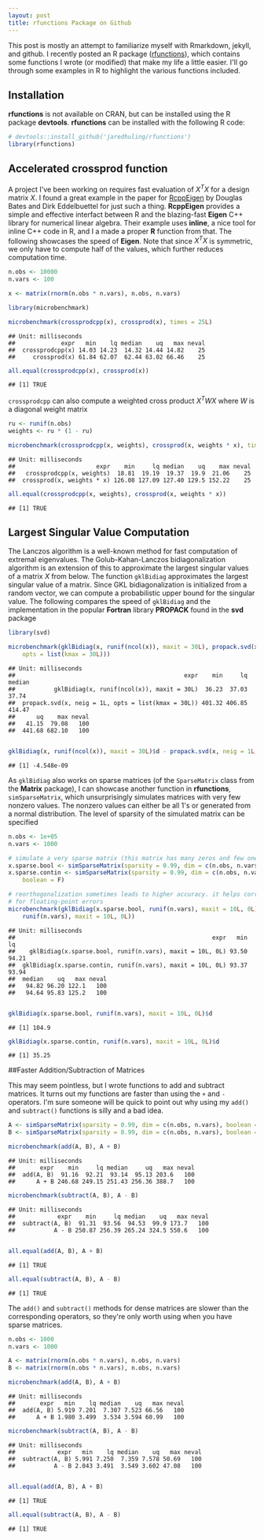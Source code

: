 ```yaml
---
layout: post
title: rfunctions Package on Github
---
```


This post is mostly an attempt to familiarize myself with Rmarkdown, jekyll, and github. I recently posted an R package ([rfunctions](http://github.com/jaredhuling/rfunctions)), which contains some functions I wrote (or modified) that make my life a little easier. I'll go through some examples in R to highlight the various functions included.

## Installation

**rfunctions** is not available on CRAN, but can be installed using the R package **devtools**. **rfunctions** can be installed with the following R code:


```r
# devtools::install_github('jaredhuling/rfunctions')
library(rfunctions)
```


## Accelerated crossprod function

A project I've been working on requires fast evaluation of $X^TX$ for a design matrix $X$. I found a great example in the paper for [RcppEigen](http://www.jstatsoft.org/v52/i05/paper) by Douglas Bates and Dirk Eddelbuettel for just such a thing. **RcppEigen** provides a simple and effective interfact between R and the blazing-fast **Eigen** C++ library for numerical linear algebra. Their example uses **inline**, a nice tool for inline C++ code in R, and I a made a proper **R** function from that. The following showcases the speed of **Eigen**. Note that since $X^TX$ is symmetric, we only have to compute half of the values, which further reduces computation time. 


```r
n.obs <- 10000
n.vars <- 100

x <- matrix(rnorm(n.obs * n.vars), n.obs, n.vars)

library(microbenchmark)

microbenchmark(crossprodcpp(x), crossprod(x), times = 25L)
```

```
## Unit: milliseconds
##             expr   min    lq median    uq   max neval
##  crossprodcpp(x) 14.03 14.23  14.32 14.44 14.82    25
##     crossprod(x) 61.84 62.07  62.44 63.02 66.46    25
```

```r
all.equal(crossprodcpp(x), crossprod(x))
```

```
## [1] TRUE
```


```crossprodcpp``` can also compute a weighted cross product $X^T W X$ where $W$ is a diagonal weight matrix


```r
ru <- runif(n.obs)
weights <- ru * (1 - ru)

microbenchmark(crossprodcpp(x, weights), crossprod(x, weights * x), times = 25L)
```

```
## Unit: milliseconds
##                       expr    min     lq median    uq    max neval
##   crossprodcpp(x, weights)  18.81  19.19  19.37  19.9  21.06    25
##  crossprod(x, weights * x) 126.08 127.09 127.40 129.5 152.22    25
```

```r
all.equal(crossprodcpp(x, weights), crossprod(x, weights * x))
```

```
## [1] TRUE
```



## Largest Singular Value Computation

The Lanczos algorithm is a well-known method for fast computation of extremal eigenvalues. The Golub-Kahan-Lanczos bidiagonalization algorithm is an extension of this to approximate the largest singular values of a matrix $X$ from below. The function ```gklBidiag``` approximates the largest singular value of a matrix. Since GKL bidiagonalization is initialized from a random vector, we can compute a probabilistic upper bound for the singular value. The following compares the speed of ```gklBidiag``` and the implementation in the popular **Fortran** library **PROPACK** found in the **svd** package 


```r
library(svd)

microbenchmark(gklBidiag(x, runif(ncol(x)), maxit = 30L), propack.svd(x, neig = 1L, 
    opts = list(kmax = 30L)))
```

```
## Unit: milliseconds
##                                                expr    min     lq median
##           gklBidiag(x, runif(ncol(x)), maxit = 30L)  36.23  37.03  37.74
##  propack.svd(x, neig = 1L, opts = list(kmax = 30L)) 401.32 406.85 414.47
##      uq    max neval
##   41.15  79.08   100
##  441.68 682.10   100
```

```r

gklBidiag(x, runif(ncol(x)), maxit = 30L)$d - propack.svd(x, neig = 1L, opts = list(kmax = 30L))$d
```

```
## [1] -4.548e-09
```



As ```gklBidiag``` also works on sparse matrices (of the ```SparseMatrix``` class from the **Matrix** package), I can showcase another function in **rfunctions**, ```simSparseMatrix```, which unsurprisingly simulates matrices with very few nonzero values. The nonzero values can either be all 1's or generated from a normal distribution. The level of sparsity of the simulated matrix can be specified



```r
n.obs <- 1e+05
n.vars <- 1000

# simulate a very sparse matrix (this matrix has many zeros and few ones)
x.sparse.bool <- simSparseMatrix(sparsity = 0.99, dim = c(n.obs, n.vars), boolean = T)
x.sparse.contin <- simSparseMatrix(sparsity = 0.99, dim = c(n.obs, n.vars), 
    boolean = F)

# reorthogonalization sometimes leads to higher accuracy. it helps correct
# for floating-point errors
microbenchmark(gklBidiag(x.sparse.bool, runif(n.vars), maxit = 10L, 0L), gklBidiag(x.sparse.contin, 
    runif(n.vars), maxit = 10L, 0L))
```

```
## Unit: milliseconds
##                                                        expr   min    lq
##    gklBidiag(x.sparse.bool, runif(n.vars), maxit = 10L, 0L) 93.50 94.21
##  gklBidiag(x.sparse.contin, runif(n.vars), maxit = 10L, 0L) 93.37 93.94
##  median    uq   max neval
##   94.82 96.20 122.1   100
##   94.64 95.83 125.2   100
```

```r

gklBidiag(x.sparse.bool, runif(n.vars), maxit = 10L, 0L)$d
```

```
## [1] 104.9
```

```r
gklBidiag(x.sparse.contin, runif(n.vars), maxit = 10L, 0L)$d
```

```
## [1] 35.25
```


##Faster Addition/Subtraction of Matrices

This may seem pointless, but I wrote functions to add and subtract matrices. It turns out my functions are faster than using the ```+``` and ```-``` operators. I'm sure someone will be quick to point out why using my ```add()``` and ```subtract()``` functions is silly and a bad idea.


```r
A <- simSparseMatrix(sparsity = 0.99, dim = c(n.obs, n.vars), boolean = F)
B <- simSparseMatrix(sparsity = 0.99, dim = c(n.obs, n.vars), boolean = F)

microbenchmark(add(A, B), A + B)
```

```
## Unit: milliseconds
##       expr    min     lq median     uq   max neval
##  add(A, B)  91.16  92.21  93.14  95.13 203.6   100
##      A + B 246.68 249.15 251.43 256.36 388.7   100
```

```r
microbenchmark(subtract(A, B), A - B)
```

```
## Unit: milliseconds
##            expr    min     lq median    uq   max neval
##  subtract(A, B)  91.31  93.56  94.53  99.9 173.7   100
##           A - B 250.87 256.39 265.24 324.5 550.6   100
```

```r

all.equal(add(A, B), A + B)
```

```
## [1] TRUE
```

```r
all.equal(subtract(A, B), A - B)
```

```
## [1] TRUE
```


The ```add()``` and ```subtract()``` methods for dense matrices are slower than the corresponding operators, so they're only worth using when you have sparse matrices.


```r
n.obs <- 1000
n.vars <- 1000

A <- matrix(rnorm(n.obs * n.vars), n.obs, n.vars)
B <- matrix(rnorm(n.obs * n.vars), n.obs, n.vars)

microbenchmark(add(A, B), A + B)
```

```
## Unit: milliseconds
##       expr   min    lq median    uq   max neval
##  add(A, B) 5.919 7.201  7.307 7.523 66.56   100
##      A + B 1.980 3.499  3.534 3.594 60.99   100
```

```r
microbenchmark(subtract(A, B), A - B)
```

```
## Unit: milliseconds
##            expr   min    lq median    uq   max neval
##  subtract(A, B) 5.991 7.250  7.359 7.578 50.69   100
##           A - B 2.043 3.491  3.549 3.602 47.08   100
```

```r

all.equal(add(A, B), A + B)
```

```
## [1] TRUE
```

```r
all.equal(subtract(A, B), A - B)
```

```
## [1] TRUE
```



